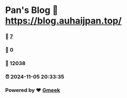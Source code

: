 # Pan's Blog :link: https://blog.auhaijpan.top/ 
### :page_facing_up: [7](https://blog.auhaijpan.top//tag.html) 
### :speech_balloon: 0 
### :hibiscus: 12038 
### :alarm_clock: 2024-11-05 20:33:35 
### Powered by :heart: [Gmeek](https://github.com/Meekdai/Gmeek)
